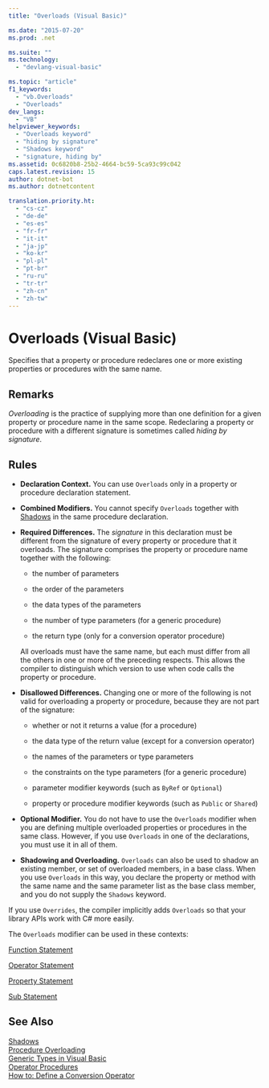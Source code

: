 ```yaml
---
title: "Overloads (Visual Basic)"

ms.date: "2015-07-20"
ms.prod: .net

ms.suite: ""
ms.technology: 
  - "devlang-visual-basic"

ms.topic: "article"
f1_keywords: 
  - "vb.Overloads"
  - "Overloads"
dev_langs: 
  - "VB"
helpviewer_keywords: 
  - "Overloads keyword"
  - "hiding by signature"
  - "Shadows keyword"
  - "signature, hiding by"
ms.assetid: 0c6820b8-25b2-4664-bc59-5ca93c99c042
caps.latest.revision: 15
author: dotnet-bot
ms.author: dotnetcontent

translation.priority.ht: 
  - "cs-cz"
  - "de-de"
  - "es-es"
  - "fr-fr"
  - "it-it"
  - "ja-jp"
  - "ko-kr"
  - "pl-pl"
  - "pt-br"
  - "ru-ru"
  - "tr-tr"
  - "zh-cn"
  - "zh-tw"
---
```

# Overloads (Visual Basic)
Specifies that a property or procedure redeclares one or more existing properties or procedures with the same name.  
  
## Remarks  
 *Overloading* is the practice of supplying more than one definition for a given property or procedure name in the same scope. Redeclaring a property or procedure with a different signature is sometimes called *hiding by signature*.  
  
## Rules  
  
-   **Declaration Context.** You can use `Overloads` only in a property or procedure declaration statement.  
  
-   **Combined Modifiers.** You cannot specify `Overloads` together with [Shadows](../../../visual-basic/language-reference/modifiers/shadows.md) in the same procedure declaration.  
  
-   **Required Differences.** The *signature* in this declaration must be different from the signature of every property or procedure that it overloads. The signature comprises the property or procedure name together with the following:  
  
    -   the number of parameters  
  
    -   the order of the parameters  
  
    -   the data types of the parameters  
  
    -   the number of type parameters (for a generic procedure)  
  
    -   the return type (only for a conversion operator procedure)  
  
     All overloads must have the same name, but each must differ from all the others in one or more of the preceding respects. This allows the compiler to distinguish which version to use when code calls the property or procedure.  
  
-   **Disallowed Differences.** Changing one or more of the following is not valid for overloading a property or procedure, because they are not part of the signature:  
  
    -   whether or not it returns a value (for a procedure)  
  
    -   the data type of the return value (except for a conversion operator)  
  
    -   the names of the parameters or type parameters  
  
    -   the constraints on the type parameters (for a generic procedure)  
  
    -   parameter modifier keywords (such as `ByRef` or `Optional`)  
  
    -   property or procedure modifier keywords (such as `Public` or `Shared`)  
  
-   **Optional Modifier.** You do not have to use the `Overloads` modifier when you are defining multiple overloaded properties or procedures in the same class. However, if you use `Overloads` in one of the declarations, you must use it in all of them.  
  
-   **Shadowing and Overloading.** `Overloads` can also be used to shadow an existing member, or set of overloaded members, in a base class. When you use `Overloads` in this way, you declare the property or method with the same name and the same parameter list as the base class member, and you do not supply the `Shadows` keyword.  
  
 If you use `Overrides`, the compiler implicitly adds `Overloads` so that your library APIs work with C# more easily.  
  
 The `Overloads` modifier can be used in these contexts:  
  
 [Function Statement](../../../visual-basic/language-reference/statements/function-statement.md)  
  
 [Operator Statement](../../../visual-basic/language-reference/statements/operator-statement.md)  
  
 [Property Statement](../../../visual-basic/language-reference/statements/property-statement.md)  
  
 [Sub Statement](../../../visual-basic/language-reference/statements/sub-statement.md)  
  
## See Also  
 [Shadows](../../../visual-basic/language-reference/modifiers/shadows.md)   
 [Procedure Overloading](../../../visual-basic/programming-guide/language-features/procedures/procedure-overloading.md)   
 [Generic Types in Visual Basic](../../../visual-basic/programming-guide/language-features/data-types/generic-types.md)   
 [Operator Procedures](../../../visual-basic/programming-guide/language-features/procedures/operator-procedures.md)   
 [How to: Define a Conversion Operator](../../../visual-basic/programming-guide/language-features/procedures/how-to-define-a-conversion-operator.md)
